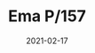 ---
title: "Ema P/157"
image_primary: "img/EMA_Pie.jpg"
description: "EMA%20is%20a%20classic%20and%20formal%20piece.%20The%20symmetrical%20nickel%20body%20combined%20with%20leather%20and%20a%20textile%20shade%20is%20balanced%20to%20provide%20indirect%2C%20soft%20and%20comfortable%20light.%0A%0A"
designer: "Joana Bover"
tags: 
  - "Bover"
  - "Indoor"
  - "Floor"
  - "Table"
  - "Indoor Lamps"
href: "https://www.bover.es/en/lamp/ema-pie/"
category: "indoor-lamps"
subtitle: ""
manufacturer: "Bover"
slug: "/manufacturers/bover/indoor-lamps/joana-bover-ema-p-157"
date: "2021-02-17"
---
